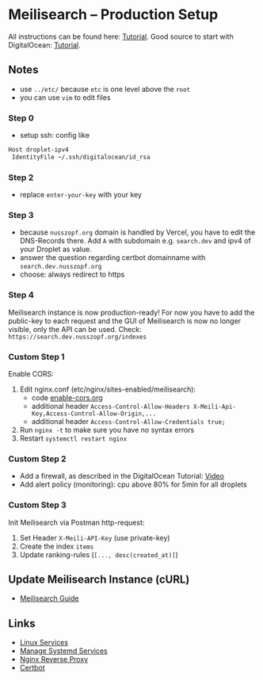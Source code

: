 # Meilisearch – Production Setup

All instructions can be found here: [Tutorial](https://docs.meilisearch.com/running-production/#a-quick-introduction).
Good source to start with DigitalOcean: [Tutorial](https://www.youtube.com/watch?v=Q-PaRVFhMXs&list=PLYxzS__5yYQk7h6aoN5_rvvvC8WUMxAaB).

## Notes

- use `../etc/` because `etc` is one level above the `root`
- you can use `vim` to edit files

### Step 0

- setup ssh: config like

```bash
Host droplet-ipv4
 IdentityFile ~/.ssh/digitalocean/id_rsa
```

### Step 2

- replace `enter-your-key` with your key

### Step 3

- because `nusszopf.org` domain is handled by Vercel, you have to edit the DNS-Records there. Add `A` with subdomain e.g. `search.dev` and ipv4 of your Droplet as value.
- answer the question regarding certbot domainname with `search.dev.nusszopf.org`
- choose: always redirect to https

### Step 4

Meilisearch instance is now production-ready! For now you have to add the public-key to each request and the GUI of Meilisearch is now no longer visible, only the API can be used.
Check: `https://search.dev.nusszopf.org/indexes`

### Custom Step 1

Enable CORS:

1. Edit nginx.conf (etc/nginx/sites-enabled/meilisearch):
   - code [enable-cors.org](https://enable-cors.org/server_nginx.html)
   - additional header `Access-Control-Allow-Headers X-Meili-Api-Key,Access-Control-Allow-Origin,...`
   - additional header `Access-Control-Allow-Credentials true;`
2. Run `nginx -t` to make sure you have no syntax errors
3. Restart `systemctl restart nginx`

### Custom Step 2

- Add a firewall, as described in the DigitalOcean Tutorial: [Video](https://www.youtube.com/watch?v=gwu313WjquM&list=PLYxzS__5yYQk7h6aoN5_rvvvC8WUMxAaB&index=13)
- Add alert policy (monitoring): cpu above 80% for 5min for all droplets

### Custom Step 3

Init Meilisearch via Postman http-request:

1. Set Header `X-Meili-API-Key` (use private-key)
2. Create the index `items`
3. Update ranking-rules (`[..., desc(created_at)]`)

## Update Meilisearch Instance (cURL)

- [Meilisearch Guide](https://docs.meilisearch.com/guides/advanced_guides/installation.html#updating-meilisearch)

## Links

- [Linux Services](https://www.hostinger.com/tutorials/manage-and-list-services-in-linux/)
- [Manage Systemd Services](https://www.digitalocean.com/community/tutorials/how-to-use-systemctl-to-manage-systemd-services-and-units)
- [Nginx Reverse Proxy](https://www.keycdn.com/support/nginx-reverse-proxy)
- [Certbot](https://certbot.eff.org/about/)
